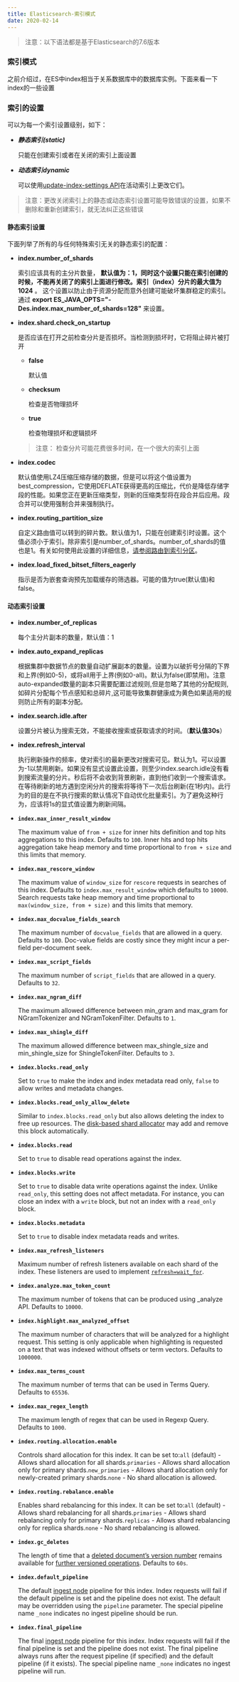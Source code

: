 ```yaml
---
title: Elasticsearch-索引模式
date: 2020-02-14
---
```


> 注意：以下语法都是基于Elasticsearch的7.6版本

### 索引模式

之前介绍过，在ES中index相当于关系数据库中的数据库实例。下面来看一下index的一些设置

### 索引的设置

可以为每一个索引设置级别，如下：

- ***静态索引(static)***

  只能在创建索引或者在关闭的索引上面设置

- ***动态索引dynamic***

  可以使用[update-index-settings API](https://www.elastic.co/guide/en/elasticsearch/reference/current/indices-update-settings.html)在活动索引上更改它们。

> 注意：更改关闭索引上的静态或动态索引设置可能导致错误的设置，如果不删除和重新创建索引，就无法纠正这些错误

#### 静态索引设置

下面列举了所有的与任何特殊索引无关的静态索引的配置：

- **index.number_of_shards**

  索引应该具有的主分片数量， **默认值为：1，同时这个设置只能在索引创建的时候，不能再关闭了的索引上面进行修改。索引（index）分片的最大值为1024** 。  这个设置以防止由于资源分配而意外创建可能破坏集群稳定的索引。通过 **export ES_JAVA_OPTS="-Des.index.max_number_of_shards=128"** 来设置。

- **index.shard.check_on_startup**

  是否应该在打开之前检查分片是否损坏。当检测到损坏时，它将阻止碎片被打开

  - **false**

    默认值

  - **checksum**

    检查是否物理损坏

  - **true**

    检查物理损坏和逻辑损坏

  > 注意： 检查分片可能花费很多时间，在一个很大的索引上面

- **index.codec**

  默认值使用LZ4压缩压缩存储的数据，但是可以将这个值设置为best_compression，它使用DEFLATE获得更高的压缩比，代价是降低存储字段的性能。如果您正在更新压缩类型，则新的压缩类型将在段合并后应用。段合并可以使用强制合并来强制执行。

- **index.routing_partition_size**

  自定义路由值可以转到的碎片数。默认值为1，只能在创建索引时设置。这个值必须小于索引。除非索引是number_of_shards。number_of_shards的值也是1。有关如何使用此设置的详细信息，[请参阅路由到索引分区](https://www.elastic.co/guide/en/elasticsearch/reference/current/mapping-routing-field.html#routing-index-partition)。

- **index.load_fixed_bitset_filters_eagerly**

  指示是否为嵌套查询预先加载缓存的筛选器。可能的值为true(默认值)和false。

#### 动态索引设置

- **index.number_of_replicas**

  每个主分片副本的数量，默认值：1

- **index.auto_expand_replicas**

  根据集群中数据节点的数量自动扩展副本的数量。设置为以破折号分隔的下界和上界(例如0-5)，或将all用于上界(例如0-all)。默认为false(即禁用)。注意auto-expanded数量的副本只需要配置过滤规则,但是忽略了其他的分配规则,如碎片分配每个节点感知和总碎片,这可能导致集群健康成为黄色如果适用的规则防止所有的副本分配。

- **index.search.idle.after**

  设置分片被认为搜索无效，不能接收搜索或获取请求的时间。（**默认值30s**）

- **index.refresh_interval**

  执行刷新操作的频率，使对索引的最新更改对搜索可见。默认为1。可以设置为-1以禁用刷新。如果没有显式设置此设置，则至少index.search.idle没有看到搜索流量的分片。秒后将不会收到背景刷新，直到他们收到一个搜索请求。在等待刷新的地方遇到空闲分片的搜索将等待下一次后台刷新(在1秒内)。此行为的目的是在不执行搜索的默认情况下自动优化批量索引。为了避免这种行为，应该将1s的显式值设置为刷新间隔。

- **`index.max_inner_result_window`**

  The maximum value of `from + size` for inner hits definition and top hits aggregations to this index. Defaults to `100`. Inner hits and top hits aggregation take heap memory and time proportional to `from + size` and this limits that memory.

- **`index.max_rescore_window`**

  The maximum value of `window_size` for `rescore` requests in searches of this index. Defaults to `index.max_result_window` which defaults to `10000`. Search requests take heap memory and time proportional to `max(window_size, from + size)` and this limits that memory.

- **`index.max_docvalue_fields_search`**

  The maximum number of `docvalue_fields` that are allowed in a query. Defaults to `100`. Doc-value fields are costly since they might incur a per-field per-document seek.

- **`index.max_script_fields`**

  The maximum number of `script_fields` that are allowed in a query. Defaults to `32`.

- **`index.max_ngram_diff`**

  The maximum allowed difference between min_gram and max_gram for NGramTokenizer and NGramTokenFilter. Defaults to `1`.

- **`index.max_shingle_diff`**

  The maximum allowed difference between max_shingle_size and min_shingle_size for ShingleTokenFilter. Defaults to `3`.

- **`index.blocks.read_only`**

  Set to `true` to make the index and index metadata read only, `false` to allow writes and metadata changes.

- **`index.blocks.read_only_allow_delete`**

  Similar to `index.blocks.read_only` but also allows deleting the index to free up resources. The [disk-based shard allocator](https://www.elastic.co/guide/en/elasticsearch/reference/current/disk-allocator.html) may add and remove this block automatically.

- **`index.blocks.read`**

  Set to `true` to disable read operations against the index.

- **`index.blocks.write`**

  Set to `true` to disable data write operations against the index. Unlike `read_only`, this setting does not affect metadata. For instance, you can close an index with a `write` block, but not an index with a `read_only` block.

- **`index.blocks.metadata`**

  Set to `true` to disable index metadata reads and writes.

- **`index.max_refresh_listeners`**

  Maximum number of refresh listeners available on each shard of the index. These listeners are used to implement [`refresh=wait_for`](https://www.elastic.co/guide/en/elasticsearch/reference/current/docs-refresh.html).

- **`index.analyze.max_token_count`**

  The maximum number of tokens that can be produced using _analyze API. Defaults to `10000`.

- **`index.highlight.max_analyzed_offset`**

  The maximum number of characters that will be analyzed for a highlight request. This setting is only applicable when highlighting is requested on a text that was indexed without offsets or term vectors. Defaults to `1000000`.

- **`index.max_terms_count`**

  The maximum number of terms that can be used in Terms Query. Defaults to `65536`.

- **`index.max_regex_length`**

  The maximum length of regex that can be used in Regexp Query. Defaults to `1000`.

- **`index.routing.allocation.enable`**

  Controls shard allocation for this index. It can be set to:`all` (default) - Allows shard allocation for all shards.`primaries` - Allows shard allocation only for primary shards.`new_primaries` - Allows shard allocation only for newly-created primary shards.`none` - No shard allocation is allowed.

- **`index.routing.rebalance.enable`**

  Enables shard rebalancing for this index. It can be set to:`all` (default) - Allows shard rebalancing for all shards.`primaries` - Allows shard rebalancing only for primary shards.`replicas` - Allows shard rebalancing only for replica shards.`none` - No shard rebalancing is allowed.

- **`index.gc_deletes`**

  The length of time that a [deleted document’s version number](https://www.elastic.co/guide/en/elasticsearch/reference/current/docs-delete.html#delete-versioning) remains available for [further versioned operations](https://www.elastic.co/guide/en/elasticsearch/reference/current/docs-index_.html#index-versioning). Defaults to `60s`.

- **`index.default_pipeline`**

  The default [ingest node](https://www.elastic.co/guide/en/elasticsearch/reference/current/ingest.html) pipeline for this index. Index requests will fail if the default pipeline is set and the pipeline does not exist. The default may be overridden using the `pipeline` parameter. The special pipeline name `_none` indicates no ingest pipeline should be run.

- **`index.final_pipeline`**

  The final [ingest node](https://www.elastic.co/guide/en/elasticsearch/reference/current/ingest.html) pipeline for this index. Index requests will fail if the final pipeline is set and the pipeline does not exist. The final pipeline always runs after the request pipeline (if specified) and the default pipeline (if it exists). The special pipeline name `_none` indicates no ingest pipeline will run.



